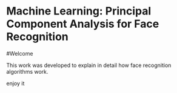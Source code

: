 # Machine Learning: Principal Component Analysis for Face Recognition


#Welcome

This work was developed to explain in detail how face recognition algorithms work.

enjoy it

